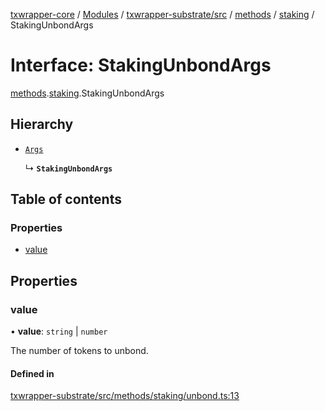 [txwrapper-core](../README.md) / [Modules](../modules.md) / [txwrapper-substrate/src](../modules/txwrapper_substrate_src.md) / [methods](../modules/txwrapper_substrate_src.methods.md) / [staking](../modules/txwrapper_substrate_src.methods.staking.md) / StakingUnbondArgs

# Interface: StakingUnbondArgs

[methods](../modules/txwrapper_substrate_src.methods.md).[staking](../modules/txwrapper_substrate_src.methods.staking.md).StakingUnbondArgs

## Hierarchy

- [`Args`](../modules/txwrapper_core_src.md#args)

  ↳ **`StakingUnbondArgs`**

## Table of contents

### Properties

- [value](txwrapper_substrate_src.methods.staking.StakingUnbondArgs.md#value)

## Properties

### value

• **value**: `string` \| `number`

The number of tokens to unbond.

#### Defined in

[txwrapper-substrate/src/methods/staking/unbond.ts:13](https://github.com/paritytech/txwrapper-core/blob/f50cd9c/packages/txwrapper-substrate/src/methods/staking/unbond.ts#L13)
